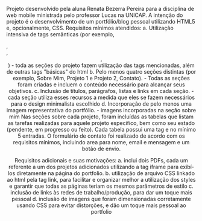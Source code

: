 Projeto desenvolvido pela aluna Renata Bezerra Pereira para a disciplina de web mobile ministrada pelo professor Lucas na UNICAP.
A intenção do projeto é o desenvolvimento de um portfólio/blog pessoal utilizando HTML5 e, opcionalmente, CSS. 
Requisitos mínimos atendidos:
a. Utilização intensiva de tags semânticas (por exemplo, <article>, <section>, <header>, <footer>) - toda as seções do projeto fazem utilização das tags mencionadas, além de outras
tags "básicas" do html
b. Pelo menos quatro seções distintas (por exemplo, Sobre Mim, Projeto 1 e Projeto 2, Contato). - Todas as seções foram criadas e incluem o conteúdo necessário para alcançar seus 
objetivos.
c. Inclusão de títulos, parágrafos, listas e links em cada seção. - cada seção utiliza esses recursos a medida que eles se fazem necessários para o design minimalista escolhido
d. Incorporação de pelo menos uma imagem representativa do portfólio. - imagens incorporadas na seção sobre mim
Nas seções sobre cada projeto, foram incluídas as tabelas que listam as tarefas realizadas para aquele projeto específico, bem como seu estado (pendente, em progresso ou feito).
Cada tabela possui uma tag <caption> e no mínimo 5 entradas.
O formulário de contato foi realizado de acordo com os requisitos mínimos, incluindo area para nome, email e mensagem e um botão de envio.

Requisitos adicionais e suas motivações:
a. inclui dois PDFs, cada um referente a um dos projetos adicionados utilizando a tag iframe para exibí-los diretamente na página do portfolio.
b. utilização de arquivo CSS linkado ao html pela tag link, para facilitar e organizar melhor a utilização dos styles e garantir que todas as páginas teriam os mesmos parâmetros
de estilo
c. inclusão de links às redes de trabalho/produção, para dar um toque mais pessoal
d. inclusão de imagens que foram dimensionadas corretamente usando CSS para evitar distorções, e dão um toque mais pessoal ao portfolio
